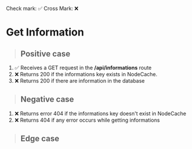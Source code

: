 Check mark: ✅
Cross Mark: ❌

# Get Information

> ## Positive case

1. ✅ Receives a GET request in the **/api/informations** route
2. ❌ Returns 200 if the informations key exists in NodeCache.
3. ❌ Returns 200 if there are information in the database

> ## Negative case

1. ❌ Returns error 404 if the informations key doesn't exist in NodeCache
2. ❌ Returns 404 if any error occurs while getting informations 

> ## Edge case
